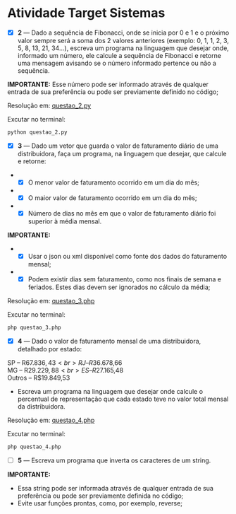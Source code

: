# Atividade Target Sistemas

- [x] **2** — Dado a sequência de Fibonacci, onde se inicia por 0 e 1 e o próximo valor sempre será a soma dos 2 valores anteriores (exemplo: 0, 1, 1, 2, 3, 5, 8, 13, 21, 34...), escreva um programa na linguagem que desejar onde, informado um número, ele calcule a sequência de Fibonacci e retorne uma mensagem avisando se o número informado pertence ou não a sequência.

**IMPORTANTE:**
Esse número pode ser informado através de qualquer entrada de sua preferência ou pode ser previamente definido no código;

Resolução em: [questao_2.py](questao_2.py)

Excutar no terminal:

```bash
python questao_2.py
```

- [x] **3** — Dado um vetor que guarda o valor de faturamento diário de uma distribuidora, faça um programa, na
  linguagem que desejar, que calcule e retorne:


-
    - [x] O menor valor de faturamento ocorrido em um dia do mês;
-
    - [x] O maior valor de faturamento ocorrido em um dia do mês;
-
    - [x] Número de dias no mês em que o valor de faturamento diário foi superior à média mensal.

**IMPORTANTE:**

-
    - [x] Usar o json ou xml disponível como fonte dos dados do faturamento mensal;
-
    - [x] Podem existir dias sem faturamento, como nos finais de semana e feriados. Estes dias devem ser ignorados no
      cálculo da média;

Resolução em: [questao_3.php](questao_3.php)

Excutar no terminal:

```bash
php questao_3.php
```

- [x] **4** — Dado o valor de faturamento mensal de uma distribuidora, detalhado por estado:

SP – R$67.836,43<br>
RJ – R$36.678,66<br>
MG – R$29.229,88<br>
ES – R$27.165,48<br>
Outros – R$19.849,53<br>

- Escreva um programa na linguagem que desejar onde calcule o percentual de representação que cada estado teve no
  valor total mensal da distribuidora.

Resolução em: [questao_4.php](questao_4.php)

Excutar no terminal:

```bash
php questao_4.php
```

- [ ] **5** — Escreva um programa que inverta os caracteres de um string.

**IMPORTANTE:**

- Essa string pode ser informada através de qualquer entrada de sua preferência ou pode ser previamente definida no código;
- Evite usar funções prontas, como, por exemplo, reverse;